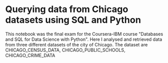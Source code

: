 # Querying data from Chicago datasets using SQL and Python
This notebook was the final exam for the Coursera-IBM course "Databases and SQL for Data Science with Python". 
Here I analysed and retrieved data from three different datasets of the city of Chicago.
The dataset are CHICAGO_CENSUS_DATA, CHICAGO_PUBLIC_SCHOOLS, CHICAGO_CRIME_DATA
